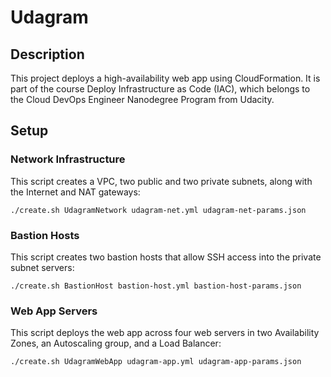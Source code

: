 # Udagram

## Description
This project deploys a high-availability web app using CloudFormation. It is 
part of the course Deploy Infrastructure as Code (IAC), which belongs to 
the Cloud DevOps Engineer Nanodegree Program from Udacity.

## Setup

### Network Infrastructure
This script creates a VPC, two public and two private subnets, along 
with the Internet and NAT gateways: 
```
./create.sh UdagramNetwork udagram-net.yml udagram-net-params.json
```

### Bastion Hosts
This script creates two bastion hosts that allow SSH access into
the private subnet servers:
```
./create.sh BastionHost bastion-host.yml bastion-host-params.json 
```

### Web App Servers
This script deploys the web app across four web servers in two Availability Zones, 
an Autoscaling group, and a Load Balancer:
```
./create.sh UdagramWebApp udagram-app.yml udagram-app-params.json 
```
